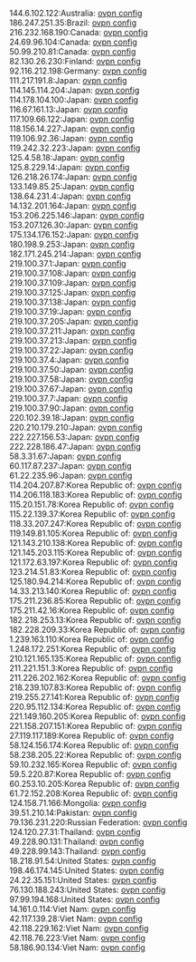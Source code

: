 144.6.102.122:Australia: [ovpn config](vpn/144_6_102_122.ovpn)  
186.247.251.35:Brazil: [ovpn config](vpn/186_247_251_35.ovpn)  
216.232.168.190:Canada: [ovpn config](vpn/216_232_168_190.ovpn)  
24.69.96.104:Canada: [ovpn config](vpn/24_69_96_104.ovpn)  
50.99.210.81:Canada: [ovpn config](vpn/50_99_210_81.ovpn)  
82.130.26.230:Finland: [ovpn config](vpn/82_130_26_230.ovpn)  
92.116.212.198:Germany: [ovpn config](vpn/92_116_212_198.ovpn)  
111.217.191.8:Japan: [ovpn config](vpn/111_217_191_8.ovpn)  
114.145.114.204:Japan: [ovpn config](vpn/114_145_114_204.ovpn)  
114.178.104.100:Japan: [ovpn config](vpn/114_178_104_100.ovpn)  
116.67.161.13:Japan: [ovpn config](vpn/116_67_161_13.ovpn)  
117.109.66.122:Japan: [ovpn config](vpn/117_109_66_122.ovpn)  
118.156.14.227:Japan: [ovpn config](vpn/118_156_14_227.ovpn)  
119.106.92.36:Japan: [ovpn config](vpn/119_106_92_36.ovpn)  
119.242.32.223:Japan: [ovpn config](vpn/119_242_32_223.ovpn)  
125.4.58.18:Japan: [ovpn config](vpn/125_4_58_18.ovpn)  
125.8.229.14:Japan: [ovpn config](vpn/125_8_229_14.ovpn)  
126.218.26.174:Japan: [ovpn config](vpn/126_218_26_174.ovpn)  
133.149.85.25:Japan: [ovpn config](vpn/133_149_85_25.ovpn)  
138.64.231.4:Japan: [ovpn config](vpn/138_64_231_4.ovpn)  
14.132.201.164:Japan: [ovpn config](vpn/14_132_201_164.ovpn)  
153.206.225.146:Japan: [ovpn config](vpn/153_206_225_146.ovpn)  
153.207.126.30:Japan: [ovpn config](vpn/153_207_126_30.ovpn)  
175.134.176.152:Japan: [ovpn config](vpn/175_134_176_152.ovpn)  
180.198.9.253:Japan: [ovpn config](vpn/180_198_9_253.ovpn)  
182.171.245.214:Japan: [ovpn config](vpn/182_171_245_214.ovpn)  
219.100.37.1:Japan: [ovpn config](vpn/219_100_37_1.ovpn)  
219.100.37.108:Japan: [ovpn config](vpn/219_100_37_108.ovpn)  
219.100.37.109:Japan: [ovpn config](vpn/219_100_37_109.ovpn)  
219.100.37.125:Japan: [ovpn config](vpn/219_100_37_125.ovpn)  
219.100.37.138:Japan: [ovpn config](vpn/219_100_37_138.ovpn)  
219.100.37.19:Japan: [ovpn config](vpn/219_100_37_19.ovpn)  
219.100.37.205:Japan: [ovpn config](vpn/219_100_37_205.ovpn)  
219.100.37.211:Japan: [ovpn config](vpn/219_100_37_211.ovpn)  
219.100.37.213:Japan: [ovpn config](vpn/219_100_37_213.ovpn)  
219.100.37.22:Japan: [ovpn config](vpn/219_100_37_22.ovpn)  
219.100.37.4:Japan: [ovpn config](vpn/219_100_37_4.ovpn)  
219.100.37.50:Japan: [ovpn config](vpn/219_100_37_50.ovpn)  
219.100.37.58:Japan: [ovpn config](vpn/219_100_37_58.ovpn)  
219.100.37.67:Japan: [ovpn config](vpn/219_100_37_67.ovpn)  
219.100.37.7:Japan: [ovpn config](vpn/219_100_37_7.ovpn)  
219.100.37.90:Japan: [ovpn config](vpn/219_100_37_90.ovpn)  
220.102.39.18:Japan: [ovpn config](vpn/220_102_39_18.ovpn)  
220.210.179.210:Japan: [ovpn config](vpn/220_210_179_210.ovpn)  
222.227.156.53:Japan: [ovpn config](vpn/222_227_156_53.ovpn)  
222.228.186.47:Japan: [ovpn config](vpn/222_228_186_47.ovpn)  
58.3.31.67:Japan: [ovpn config](vpn/58_3_31_67.ovpn)  
60.117.87.237:Japan: [ovpn config](vpn/60_117_87_237.ovpn)  
61.22.235.96:Japan: [ovpn config](vpn/61_22_235_96.ovpn)  
114.204.207.87:Korea Republic of: [ovpn config](vpn/114_204_207_87.ovpn)  
114.206.118.183:Korea Republic of: [ovpn config](vpn/114_206_118_183.ovpn)  
115.20.151.78:Korea Republic of: [ovpn config](vpn/115_20_151_78.ovpn)  
115.22.139.37:Korea Republic of: [ovpn config](vpn/115_22_139_37.ovpn)  
118.33.207.247:Korea Republic of: [ovpn config](vpn/118_33_207_247.ovpn)  
119.149.81.105:Korea Republic of: [ovpn config](vpn/119_149_81_105.ovpn)  
121.143.210.138:Korea Republic of: [ovpn config](vpn/121_143_210_138.ovpn)  
121.145.203.115:Korea Republic of: [ovpn config](vpn/121_145_203_115.ovpn)  
121.172.63.197:Korea Republic of: [ovpn config](vpn/121_172_63_197.ovpn)  
123.214.51.83:Korea Republic of: [ovpn config](vpn/123_214_51_83.ovpn)  
125.180.94.214:Korea Republic of: [ovpn config](vpn/125_180_94_214.ovpn)  
14.33.213.140:Korea Republic of: [ovpn config](vpn/14_33_213_140.ovpn)  
175.211.236.85:Korea Republic of: [ovpn config](vpn/175_211_236_85.ovpn)  
175.211.42.16:Korea Republic of: [ovpn config](vpn/175_211_42_16.ovpn)  
182.218.253.13:Korea Republic of: [ovpn config](vpn/182_218_253_13.ovpn)  
182.228.209.33:Korea Republic of: [ovpn config](vpn/182_228_209_33.ovpn)  
1.239.163.110:Korea Republic of: [ovpn config](vpn/1_239_163_110.ovpn)  
1.248.172.251:Korea Republic of: [ovpn config](vpn/1_248_172_251.ovpn)  
210.121.165.135:Korea Republic of: [ovpn config](vpn/210_121_165_135.ovpn)  
211.221.151.3:Korea Republic of: [ovpn config](vpn/211_221_151_3.ovpn)  
211.226.202.162:Korea Republic of: [ovpn config](vpn/211_226_202_162.ovpn)  
218.239.107.83:Korea Republic of: [ovpn config](vpn/218_239_107_83.ovpn)  
219.255.27.141:Korea Republic of: [ovpn config](vpn/219_255_27_141.ovpn)  
220.95.112.134:Korea Republic of: [ovpn config](vpn/220_95_112_134.ovpn)  
221.149.160.205:Korea Republic of: [ovpn config](vpn/221_149_160_205.ovpn)  
221.158.207.151:Korea Republic of: [ovpn config](vpn/221_158_207_151.ovpn)  
27.119.117.189:Korea Republic of: [ovpn config](vpn/27_119_117_189.ovpn)  
58.124.156.174:Korea Republic of: [ovpn config](vpn/58_124_156_174.ovpn)  
58.238.205.22:Korea Republic of: [ovpn config](vpn/58_238_205_22.ovpn)  
59.10.232.165:Korea Republic of: [ovpn config](vpn/59_10_232_165.ovpn)  
59.5.220.87:Korea Republic of: [ovpn config](vpn/59_5_220_87.ovpn)  
60.253.10.205:Korea Republic of: [ovpn config](vpn/60_253_10_205.ovpn)  
61.72.152.208:Korea Republic of: [ovpn config](vpn/61_72_152_208.ovpn)  
124.158.71.166:Mongolia: [ovpn config](vpn/124_158_71_166.ovpn)  
39.51.210.14:Pakistan: [ovpn config](vpn/39_51_210_14.ovpn)  
79.136.231.220:Russian Federation: [ovpn config](vpn/79_136_231_220.ovpn)  
124.120.27.31:Thailand: [ovpn config](vpn/124_120_27_31.ovpn)  
49.228.90.131:Thailand: [ovpn config](vpn/49_228_90_131.ovpn)  
49.228.99.143:Thailand: [ovpn config](vpn/49_228_99_143.ovpn)  
18.218.91.54:United States: [ovpn config](vpn/18_218_91_54.ovpn)  
198.46.174.145:United States: [ovpn config](vpn/198_46_174_145.ovpn)  
24.22.35.151:United States: [ovpn config](vpn/24_22_35_151.ovpn)  
76.130.188.243:United States: [ovpn config](vpn/76_130_188_243.ovpn)  
97.99.194.168:United States: [ovpn config](vpn/97_99_194_168.ovpn)  
14.161.0.114:Viet Nam: [ovpn config](vpn/14_161_0_114.ovpn)  
42.117.139.28:Viet Nam: [ovpn config](vpn/42_117_139_28.ovpn)  
42.118.229.162:Viet Nam: [ovpn config](vpn/42_118_229_162.ovpn)  
42.118.76.223:Viet Nam: [ovpn config](vpn/42_118_76_223.ovpn)  
58.186.90.134:Viet Nam: [ovpn config](vpn/58_186_90_134.ovpn)  
